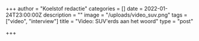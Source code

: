 +++
author = "Koelstof redactie"
categories = []
date = 2022-01-24T23:00:00Z
description = ""
image = "/uploads/video_suv.png"
tags = ["video", "interview"]
title = "Video: SUV'erds aan het woord"
type = "post"

+++
